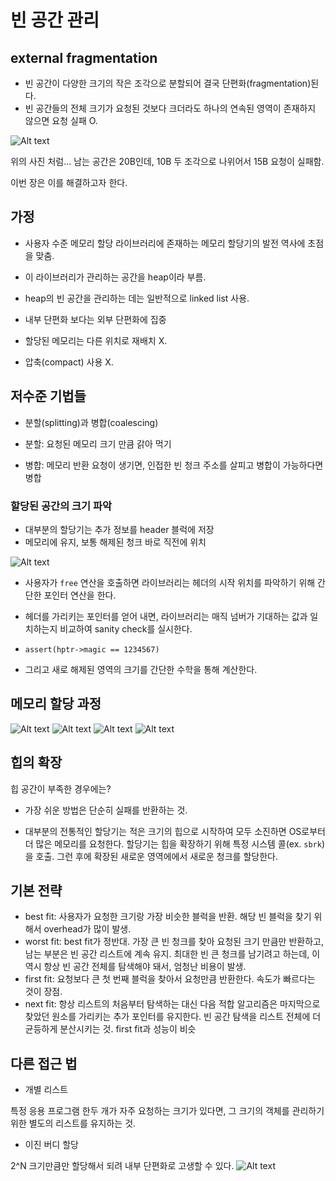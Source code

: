 # 빈 공간 관리

## external fragmentation

- 빈 공간이 다양한 크기의 작은 조각으로 분할되어 결국 단편화(fragmentation)된다.
- 빈 공간들의 전체 크기가 요청된 것보다 크더라도 하나의 연속된 영역이 존재하지 않으면 요청 실패 O.

![Alt text](image.png)

위의 사진 처럼... 남는 공간은 20B인데, 10B 두 조각으로 나위어서 15B 요청이 실패함.

이번 장은 이를 해결하고자 한다.

## 가정

- 사용자 수준 메모리 할당 라이브러리에 존재하는 메모리 할당기의 발전 역사에 초점을 맞춤.

- 이 라이브러리가 관리하는 공간을 heap이라 부름.

- heap의 빈 공간을 관리하는 데는 일반적으로 linked list 사용.

- 내부 단편화 보다는 외부 단편화에 집중

- 할당된 메모리는 다른 위치로 재배치 X.

- 압축(compact) 사용 X.

## 저수준 기법들

- 분할(splitting)과 병합(coalescing)

- 분할: 요청된 메모리 크기 만큼 갉아 먹기
- 병합: 메모리 반환 요청이 생기면, 인접한 빈 청크 주소를 살피고 병합이 가능하다면 병합

### 할당된 공간의 크기 파악

- 대부분의 할당기는 추가 정보를 header 블럭에 저장
- 메모리에 유지, 보통 해제된 청크 바로 직전에 위치

![Alt text](image-1.png)

- 사용자가 `free` 연산을 호출하면 라이브러리는 헤더의 시작 위치를 파악하기 위해 간단한 포인터 연산을 한다.

- 헤더를 가리키는 포인터를 얻어 내면, 라이브러리는 매직 넘버가 기대하는 값과 일치하는지 비교하여 sanity check를 실시한다.
- `assert(hptr->magic == 1234567)`
- 그리고 새로 해제된 영역의 크기를 간단한 수학을 통해 계산한다.

## 메모리 할당 과정

![Alt text](image-2.png)
![Alt text](image-3.png)
![Alt text](image-4.png)
![Alt text](image-5.png)

## 힙의 확장

힙 공간이 부족한 경우에는?

- 가장 쉬운 방법은 단순히 실패를 반환하는 것.

- 대부분의 전통적인 할당기는 적은 크기의 힙으로 시작하여 모두 소진하면 OS로부터 더 많은 메모리를 요청한다. 할당기는 힙을 확장하기 위해 특정 시스템 콜(ex. `sbrk`)을 호출. 그런 후에 확장된 새로운 영역에에서 새로운 청크를 할당한다.

## 기본 전략

- best fit: 사용자가 요청한 크기랑 가장 비슷한 블럭을 반환. 해당 빈 블럭을 찾기 위해서 overhead가 많이 발생.
- worst fit: best fit가 정반대. 가장 큰 빈 청크를 찾아 요청된 크기 만큼만 반환하고, 남는 부분은 빈 공간 리스트에 계속 유지. 최대한 빈 큰 청크를 남기려고 하는데, 이 역시 항상 빈 공간 전체를 탐색해야 돼서, 엄청난 비용이 발생.
- first fit: 요청보다 큰 첫 번째 블럭을 찾아서 요청만큼 반환한다. 속도가 빠르다는 것이 장점.
- next fit: 항상 리스트의 처음부터 탐색하는 대신 다음 적합 알고리즘은 마지막으로 찾았던 원소를 가리키는 추가 포인터를 유지한다. 빈 공간 탐색을 리스트 전체에 더 균등하게 분산시키는 것. first fit과 성능이 비슷

## 다른 접근 법

- 개별 리스트

특정 응용 프로그램 한두 개가 자주 요청하는 크기가 있다면, 그 크기의 객체를 관리하기 위한 별도의 리스트를 유지하는 것.

- 이진 버디 할당

2^N 크기만큼만 할당해서 되려 내부 단편화로 고생할 수 있다.
![Alt text](image-6.png)
